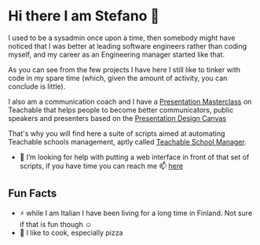 # Hi there I am Stefano 👋

I used to be a sysadmin once upon a time, then somebody might have noticed that I was better at leading software engineers rather than coding myself, and my career as an Engineering manager started like that.

As you can see from the few projects I have here I still like to tinker with code in my spare time (which, given the amount of activity, you can conclude is little).

I also am a communication coach and I have a [Presentation Masterclass](https://britemind.teachable.com/p/masterclass) on Teachable that helps people to become better communicators, public speakers and presenters based on the [Presentation Design Canvas](https://presentationdesigncanvas.com/)

That's why you will find here a suite of scripts aimed at automating Teachable schools management, aptly called [Teachable School Manager](https://github.com/stezz/teachable-scripts).

- 🤔 I’m looking for help with putting a web interface in front of that set of scripts, if you have time you can reach me  📫 [here](mailto:stefano.mosconi@gmail.com)

## Fun Facts
- ⚡ while I am Italian I have been living for a long time in Finland. Not sure if that is fun though ☺️
- 🍕 I like to cook, especially pizza

<!--
**stezz/stezz** is a ✨ _special_ ✨ repository because its `README.md` (this file) appears on your GitHub profile.

Here are some ideas to get you started:

- 🔭 I’m currently working on ...
- 🌱 I’m currently learning ...
- 👯 I’m looking to collaborate on ...
- 🤔 I’m looking for help with ...
- 💬 Ask me about ...
- 📫 How to reach me: ...
- 😄 Pronouns: ...
- ⚡ Fun fact: ...
-->
